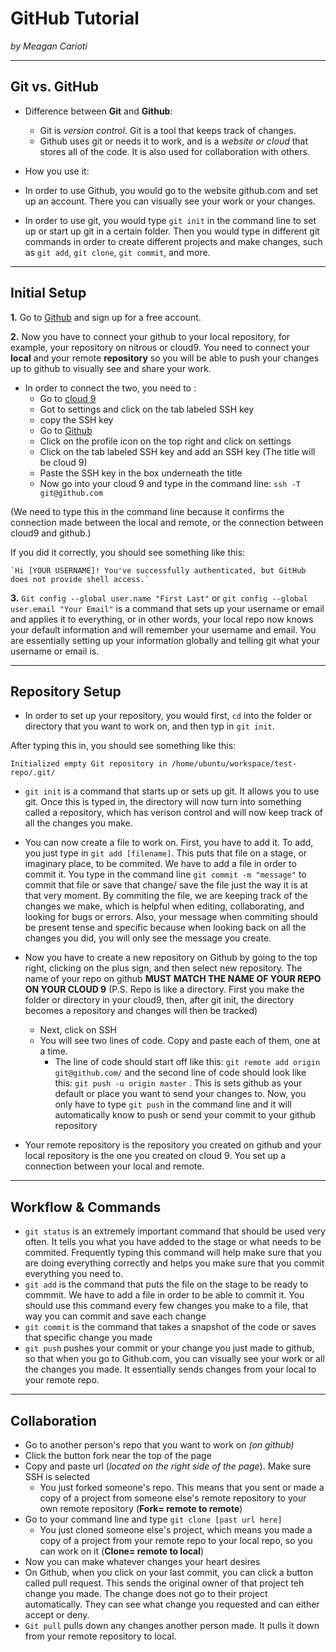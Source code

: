 # GitHub Tutorial

_by Meagan Carioti_

---
## Git vs. GitHub
* Difference between **Git** and **Github**:
  * Git is _version control_. Git is a tool that keeps track of changes.
  * Github uses git or needs it to work, and is a _website or cloud_ that stores all of the code. It is also used for collaboration with others.
        
* How you use it: 
 * In order to use Github, you would go to the website github.com and set up an account. There you can visually see your work or your changes. 
 * In order to use git, you would type `git init` in the command line to set up or start up git in a certain folder. Then you would type in different git commands in order to create different projects and make changes, such as `git add`,  `git clone`,  `git commit`, and more.

---
## Initial Setup
**1.** Go to [Github](http://www.github.com) and sign up for a free account. 

**2.**  Now you have to connect your github to your local 
repository, for example, your
repository on nitrous or cloud9. 
You need to connect your **local** and your remote **repository** so you will be able to push your changes up
to github to visually see and share your work.

* In order to connect the two, you need to :
  * Go to [cloud 9](c9.io)
  * Got to settings and click on the tab labeled SSH key
  * copy the SSH key
  * Go to [Github](http://www.github.com)
  * Click on the profile icon on the top right and click on settings
  * Click on the tab labeled SSH key and add an SSH key (The title will be cloud 9)
  * Paste the SSH key in the box underneath the title
  * Now go into your cloud 9 and type in the command line: `ssh -T git@github.com`
  
(We need to type this in the command line because it confirms the connection made between the local and remote, or the connection between cloud9 and github.)

  
  If you did it correctly, you should see something like this:


    `Hi [YOUR USERNAME]! You've successfully authenticated, but GitHub does not provide shell access.`

 
**3.**  `Git config --global user.name "First Last"`
or
`git config --global user.email "Your Email"` is a 
command that sets up your username or email
and applies it to everything, or in other words, your local repo now knows your default information and will remember your username and email. You are essentially setting up your information globally and telling git what your username or email is.




---
## Repository Setup
* In order to set up your repository, you would first, `cd` into the folder or directory that you want to work on, and then typ in `git init`.

 After typing this in, you should see something like this:

  `Initialized empty Git repository in /home/ubuntu/workspace/test-repo/.git/`

* `git init` is a command that starts up or sets up git. It allows you to use git. Once this is typed in, the directory will now turn into
 something called a repository, which has verison control and will now keep track of all the changes you make.

* You can now create a file to work on.
First, you have to add it. To add, you just type in `git add [filename]`. This puts that file on a stage, or imaginary place, to be commited. We have to add a file in order to commit it. You type in the command line `git commit -m "message"` to commit that file or save that change/ save the file just the way it is at that very moment. By commiting the file, we are keeping track of the changes we make, which is helpful when editing, collaborating, and looking for bugs or errors.
Also, your message when commiting should be present tense and specific because when looking back on all the changes you did, you will only see the message you create.

* Now you have to create a new repository on Github by going to the top right, clicking on the plus sign, 
and then select new repository. The name of your repo on github **MUST MATCH THE NAME OF YOUR REPO ON YOUR CLOUD 9** (P.S. Repo is like a directory. First you make the folder or directory in your cloud9, then, after git init, the directory becomes a repository and changes will then be tracked)
  * Next, click on SSH 
  * You will see two lines of code. Copy and paste each of them, one at a time. 
    * The line of code should start off like this: `git remote add origin git@github.com/`
  and the second line of code should look like this: `git push -u origin master`
 . This is sets github as your default or place you want to send your changes to. Now, you only have to type `git push` in the command line and it will automatically know to push or send your commit to your github repository
* Your remote repository is the repository you created on github and your local repository is the one you created on cloud 9. 
You set up a connection between your local and remote. 



---
## Workflow & Commands

* `git status` is an extremely important command that should be used very often. It tells you what you have added to the stage or what needs to be commited. Frequently typing this command will help make sure that you are doing everything correctly and helps you make sure that you commit everything you need to.
* `git add` is the command that puts the file on the stage to be ready to commmit. We have to add a file in order to be able to commit it. You should use this command every few changes you make to a file, that way you can commit and save each change 
* `git commit` is the command that takes a snapshot of the code or saves that specific change you made
* `git push` pushes your commit or your change you just made to github, so that when you go to Github.com, you can visually see your work or all the changes you made. It essentially sends changes from your local to your remote repo.

---
## Collaboration

* Go to another person's repo that you want to work on _(on github)_
* Click the button fork near the top of the page
* Copy and paste url (_located on the right side of the page_). Make sure SSH is selected
  * You just forked someone's repo. This means that you sent or made a copy of a project from someone else's remote repository to your own remote repository (**Fork= remote to remote**)
* Go to your command line and type `git clone [past url here]` 
  * You just cloned someone else's project, which means you made a copy of a project from your remote repo to your local repo, so you can work on it (**Clone= remote to local**)
* Now you can make whatever changes your heart desires
* On Github, when you click on your last commit, you can click a button called pull request. This sends the original owner of that project teh change you made. The change does not go to their project automatically. They can see what change you requested and can either accept or deny. 
* `Git pull` pulls down any changes another person made. It pulls it down from your remote repository to local.